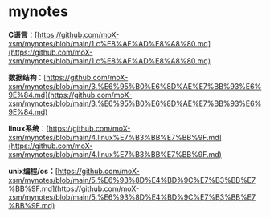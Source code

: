 # mynotes
**C语言**：[https://github.com/moX-xsm/mynotes/blob/main/1.c%E8%AF%AD%E8%A8%80.md](https://github.com/moX-xsm/mynotes/blob/main/1.c%E8%AF%AD%E8%A8%80.md)

**数据结构**：[https://github.com/moX-xsm/mynotes/blob/main/3.%E6%95%B0%E6%8D%AE%E7%BB%93%E6%9E%84.md](https://github.com/moX-xsm/mynotes/blob/main/3.%E6%95%B0%E6%8D%AE%E7%BB%93%E6%9E%84.md)

**linux系统**：[https://github.com/moX-xsm/mynotes/blob/main/4.linux%E7%B3%BB%E7%BB%9F.md](https://github.com/moX-xsm/mynotes/blob/main/4.linux%E7%B3%BB%E7%BB%9F.md)

**unix编程/os：**[https://github.com/moX-xsm/mynotes/blob/main/5.%E6%93%8D%E4%BD%9C%E7%B3%BB%E7%BB%9F.md](https://github.com/moX-xsm/mynotes/blob/main/5.%E6%93%8D%E4%BD%9C%E7%B3%BB%E7%BB%9F.md)

